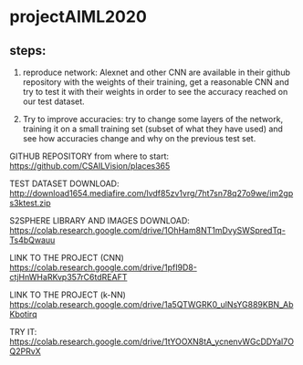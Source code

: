 # projectAIML2020

## steps:

1) reproduce network: Alexnet and other CNN are available in their github repository with the weights of their training, get a reasonable CNN and try to test it with their weights in order to see the accuracy reached on our test dataset.

2) Try to improve accuracies: try to change some layers of the network, training it on a small training set (subset of what they have used) and see how accuracies change and why on the previous test set.

GITHUB REPOSITORY from where to start:
https://github.com/CSAILVision/places365

TEST DATASET DOWNLOAD: http://download1654.mediafire.com/lvdf85zv1vrg/7ht7sn78q27o9we/im2gps3ktest.zip

S2SPHERE LIBRARY AND IMAGES DOWNLOAD: https://colab.research.google.com/drive/1OhHam8NT1mDvySWSpredTq-Ts4bQwauu

LINK TO THE PROJECT (CNN)
https://colab.research.google.com/drive/1pfI9D8-ctjHnWHaRKvp357rC6tdREAFT

LINK TO THE PROJECT (k-NN)
https://colab.research.google.com/drive/1a5QTWGRK0_ulNsYG889KBN_AbKbotirq

TRY IT:
https://colab.research.google.com/drive/1tYOOXN8tA_ycnenvWGcDDYal7OQ2PRvX
